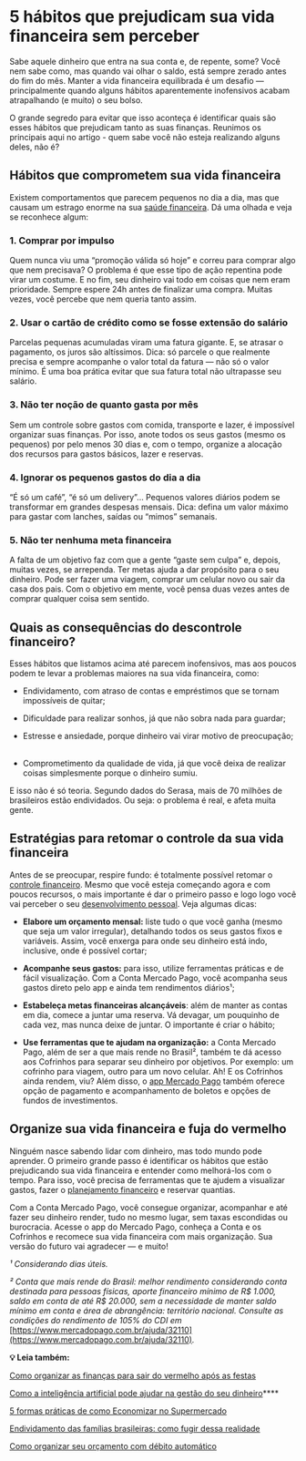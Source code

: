 # 5 hábitos que prejudicam sua vida financeira sem perceber

Sabe aquele dinheiro que entra na sua conta e, de repente, some? Você nem sabe como, mas quando vai olhar o saldo, está sempre zerado antes do fim do mês. Manter a vida financeira equilibrada é um desafio — principalmente quando alguns hábitos aparentemente inofensivos acabam atrapalhando (e muito) o seu bolso.

O grande segredo para evitar que isso aconteça é identificar quais são esses hábitos que prejudicam tanto as suas finanças. Reunimos os principais aqui no artigo - quem sabe você não esteja realizando alguns deles, não é?

## **Hábitos que comprometem sua vida financeira**

Existem comportamentos que parecem pequenos no dia a dia, mas que causam um estrago enorme na sua [saúde financeira](https://meubolso.mercadopago.com.br/saude-financeira-dividas-boas). Dá uma olhada e veja se reconhece algum:

### **1. Comprar por impulso**

Quem nunca viu uma “promoção válida só hoje” e correu para comprar algo que nem precisava? O problema é que esse tipo de ação repentina pode virar um costume. E no fim, seu dinheiro vai todo em coisas que nem eram prioridade. Sempre espere 24h antes de finalizar uma compra. Muitas vezes, você percebe que nem queria tanto assim.

### **2. Usar o cartão de crédito como se fosse extensão do salário**

Parcelas pequenas acumuladas viram uma fatura gigante. E, se atrasar o pagamento, os juros são altíssimos. Dica: só parcele o que realmente precisa e sempre acompanhe o valor total da fatura — não só o valor mínimo. É uma boa prática evitar que sua fatura total não ultrapasse seu salário.

### **3. Não ter noção de quanto gasta por mês**

Sem um controle sobre gastos com comida, transporte e lazer, é impossível organizar suas finanças. Por isso, anote todos os seus gastos (mesmo os pequenos) por pelo menos 30 dias e, com o tempo, organize a alocação dos recursos para gastos básicos, lazer e reservas.

### **4. Ignorar os pequenos gastos do dia a dia**

“É só um café”, “é só um delivery”… Pequenos valores diários podem se transformar em grandes despesas mensais. Dica: defina um valor máximo para gastar com lanches, saídas ou “mimos” semanais.

### **5. Não ter nenhuma meta financeira**

A falta de um objetivo faz com que a gente “gaste sem culpa” e, depois, muitas vezes, se arrependa. Ter metas ajuda a dar propósito para o seu dinheiro. Pode ser fazer uma viagem, comprar um celular novo ou sair da casa dos pais. Com o objetivo em mente, você pensa duas vezes antes de comprar qualquer coisa sem sentido.

## **Quais as consequências do descontrole financeiro?**

Esses hábitos que listamos acima até parecem inofensivos, mas aos poucos podem te levar a problemas maiores na sua vida financeira, como:

- Endividamento, com atraso de contas e empréstimos que se tornam impossíveis de quitar;

- Dificuldade para realizar sonhos, já que não sobra nada para guardar;

- Estresse e ansiedade, porque dinheiro vai virar motivo de preocupação;
 

- Comprometimento da qualidade de vida, já que você deixa de realizar coisas simplesmente porque o dinheiro sumiu.

E isso não é só teoria. Segundo dados do Serasa, mais de 70 milhões de brasileiros estão endividados. Ou seja: o problema é real, e afeta muita gente.

## **Estratégias para retomar o controle da sua vida financeira**

Antes de se preocupar, respire fundo: é totalmente possível retomar o [controle financeiro](https://meubolso.mercadopago.com.br/5-maneiras-de-economizar-dinheiro-e-ter-controle-financeiro). Mesmo que você esteja começando agora e com poucos recursos, o mais importante é dar o primeiro passo e logo logo você vai perceber o seu [desenvolvimento pessoal](https://meubolso.mercadopago.com.br/desenvolvimento-pessoal). Veja algumas dicas:

- **Elabore um orçamento mensal:** liste tudo o que você ganha (mesmo que seja um valor irregular), detalhando todos os seus gastos fixos e variáveis. Assim, você enxerga para onde seu dinheiro está indo, inclusive, onde é possível cortar;

- **Acompanhe seus gastos:** para isso, utilize ferramentas práticas e de fácil visualização. Com a Conta Mercado Pago, você acompanha seus gastos direto pelo app e ainda tem rendimentos diários¹;

- **Estabeleça metas financeiras alcançáveis**: além de manter as contas em dia, comece a juntar uma reserva. Vá devagar, um pouquinho de cada vez, mas nunca deixe de juntar. O importante é criar o hábito;

- **Use ferramentas que te ajudam na organização:** a Conta Mercado Pago, além de ser a que mais rende no Brasil², também te dá acesso aos Cofrinhos para separar seu dinheiro por objetivos. Por exemplo: um cofrinho para viagem, outro para um novo celular. Ah! E os Cofrinhos ainda rendem, viu? Além disso, o [app Mercado Pago](https://meubolso.mercadopago.com.br/controlar-contas-app-mercado-pago) também oferece opção de pagamento e acompanhamento de boletos e opções de fundos de investimentos.

## **Organize sua vida financeira e fuja do vermelho**

Ninguém nasce sabendo lidar com dinheiro, mas todo mundo pode aprender. O primeiro grande passo é identificar os hábitos que estão prejudicando sua vida financeira e entender como melhorá-los com o tempo. Para isso, você precisa de ferramentas que te ajudem a visualizar gastos, fazer o [planejamento financeiro](https://meubolso.mercadopago.com.br/planejamento-financeiro-quitar-dividas-ganhando-pouco) e reservar quantias.

Com a Conta Mercado Pago, você consegue organizar, acompanhar e até fazer seu dinheiro render, tudo no mesmo lugar, sem taxas escondidas ou burocracia. Acesse o app do Mercado Pago, conheça a Conta e os Cofrinhos e recomece sua vida financeira com mais organização. Sua versão do futuro vai agradecer — e muito!

*¹ Considerando dias úteis.*

*² Conta que mais rende do Brasil: melhor rendimento considerando conta destinada para pessoas físicas, aporte financeiro mínimo de R$ 1.000, saldo em conta de até R$ 20.000, sem a necessidade de manter saldo mínimo em conta e área de abrangência: território nacional. Consulte as condições do rendimento de 105% do CDI em* [https://www.mercadopago.com.br/ajuda/32110](https://www.mercadopago.com.br/ajuda/32110)*.*

**💡 Leia também:**

[Como organizar as finanças para sair do vermelho após as festas](https://meubolso.mercadopago.com.br/organizar-as-financas-apos-festas)

[Como a inteligência artificial pode ajudar na gestão do seu dinheiro](https://meubolso.mercadopago.com.br/gestao-do-dinheiro-com-inteligencia-artificial)****

[5 formas práticas de como Economizar no Supermercado](https://meubolso.mercadopago.com.br/como-economizar-no-supermercado)

[Endividamento das famílias brasileiras: como fugir dessa realidade](https://meubolso.mercadopago.com.br/endividamento-das-familias-brasileiras)

[Como organizar seu orçamento com débito automático](https://meubolso.mercadopago.com.br/debito-automatico)